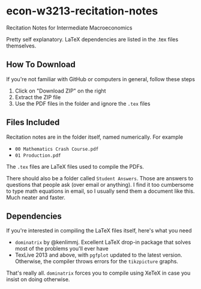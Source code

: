 econ-w3213-recitation-notes
===========================

Recitation Notes for Intermediate Macroeconomics

Pretty self explanatory. LaTeX dependencies are listed in the .tex files themselves.

## How To Download

If you're not familiar with GitHub or computers in general, follow these steps

1. Click on "Download ZIP" on the right
2. Extract the ZIP file
3. Use the PDF files in the folder and ignore the `.tex` files

## Files Included

Recitation notes are in the folder itself, named numerically. For example

- `00 Mathematics Crash Course.pdf`
- `01 Production.pdf`

The `.tex` files are LaTeX files used to compile the PDFs.

There should also be a folder called `Student Answers`. Those are answers to questions that people ask (over email or anything). I find it too cumbersome to type math equations in email, so I usually send them a document like this. Much neater and faster.

## Dependencies

If you're interested in compiling the LaTeX files itself, here's what you need

- `dominatrix` by @kenlimmj. Excellent LaTeX drop-in package that solves most of the problems you'll ever have
- TexLive 2013 and above, with `pgfplot` updated to the latest version. Otherwise, the compiler throws errors for the `tikzpicture` graphs.

That's really all. `dominatrix` forces you to compile using XeTeX in case you insist on doing otherwise.